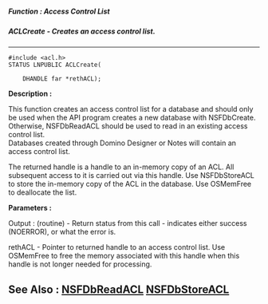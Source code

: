 ##### Function : Access Control List
##### ACLCreate - Creates an access control list.
---
```
#include <acl.h>
STATUS LNPUBLIC ACLCreate(

	DHANDLE far *rethACL);
```
**Description :**

This function creates an access control list for a database and should only be 
used when the API program creates a new database with NSFDbCreate.  Otherwise, 
NSFDbReadACL should be used to read in an existing access control list.  
Databases created through Domino Designer or Notes will contain an access 
control list.  

The returned handle is a handle to an in-memory copy of an ACL.  All subsequent 
access to it is carried out via this handle.  Use NSFDbStoreACL to store the 
in-memory copy of the ACL in the database.  Use OSMemFree to deallocate the 
list.

**Parameters :**

Output :
(routine)  -  Return status from this call - indicates either success (NOERROR), or what the error is.


rethACL  -  Pointer to returned handle to an access control list.  Use OSMemFree to free the memory associated with this handle when this handle is not longer needed for processing.


**See Also :**
[NSFDbReadACL](/reference/Func/NSFDbReadACL)
[NSFDbStoreACL](/reference/Func/NSFDbStoreACL)
---
